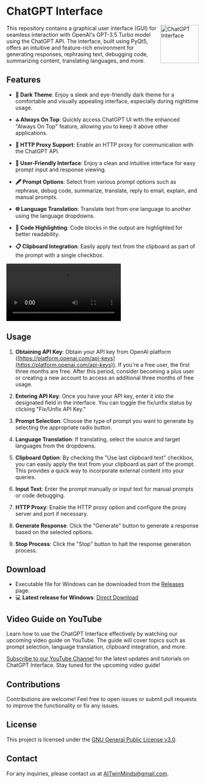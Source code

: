 <h1 align="left">ChatGPT Interface</h1>

<img align="right" width="100" height="100" src="https://github.com/I-A-Team/ChatGPT-UI/blob/main/icon.png" alt="ChatGPT Interface">

<!-- Rest of your README content goes here -->


This repository contains a graphical user interface (GUI) for seamless interaction with OpenAI's GPT-3.5 Turbo model using the ChatGPT API. The interface, built using PyQt5, offers an intuitive and feature-rich environment for generating responses, rephrasing text, debugging code, summarizing content, translating languages, and more.

## Features

- **🌙 Dark Theme**: Enjoy a sleek and eye-friendly dark theme for a comfortable and visually appealing interface, especially during nighttime usage.
  
- **🔝 Always On Top**: Quickly access ChatGPT UI with the enhanced "Always On Top" feature, allowing you to keep it above other applications.

- **🔄 HTTP Proxy Support**: Enable an HTTP proxy for communication with the ChatGPT API.

- **🤝 User-Friendly Interface**: Enjoy a clean and intuitive interface for easy prompt input and response viewing.

- **🖋️ Prompt Options**: Select from various prompt options such as rephrase, debug code, summarize, translate, reply to email, explain, and manual prompts.

- **🌐 Language Translation**: Translate text from one language to another using the language dropdowns.

- **🎨 Code Highlighting**: Code blocks in the output are highlighted for better readability.

- **📋 Clipboard Integration**: Easily apply text from the clipboard as part of the prompt with a single checkbox.

![Your Animation](Test_video.mp4)

## Usage

1. **Obtaining API Key**: Obtain your API key from OpenAI platform ([https://platform.openai.com/api-keys](https://platform.openai.com/api-keys)). If you're a free user, the first three months are free. After this period, consider becoming a plus user or creating a new account to access an additional three months of free usage.

2. **Entering API Key**: Once you have your API key, enter it into the designated field in the interface. You can toggle the fix/unfix status by clicking "Fix/Unfix API Key."

3. **Prompt Selection**: Choose the type of prompt you want to generate by selecting the appropriate radio button.

4. **Language Translation**: If translating, select the source and target languages from the dropdowns.

5. **Clipboard Option**: By checking the "Use last clipboard text" checkbox, you can easily apply the text from your clipboard as part of the prompt. This provides a quick way to incorporate external content into your queries.

6. **Input Text**: Enter the prompt manually or input text for manual prompts or code debugging.

7. **HTTP Proxy**: Enable the HTTP proxy option and configure the proxy server and port if necessary.

8. **Generate Response**: Click the "Generate" button to generate a response based on the selected options.

9. **Stop Process**: Click the "Stop" button to halt the response generation process.

## Download

- Executable file for Windows can be downloaded from the [Releases](https://github.com/I-A-Team/ChatGPT-UI/releases) page.
- 💻 **Latest release for Windows**: [Direct Download](https://github.com/AITwinMinds/ChatGPT-UI/releases/download/v1.0/ChatGPT-UI.exe)

## Video Guide on YouTube

Learn how to use the ChatGPT Interface effectively by watching our upcoming video guide on YouTube. The guide will cover topics such as prompt selection, language translation, clipboard integration, and more.

[Subscribe to our YouTube Channel](https://www.youtube.com/@AITwinMinds) for the latest updates and tutorials on ChatGPT Interface. Stay tuned for the upcoming video guide!

## Contributions

Contributions are welcome! Feel free to open issues or submit pull requests to improve the functionality or fix any issues.

## License

This project is licensed under the [GNU General Public License v3.0](LICENSE).

## Contact

For any inquiries, please contact us at [AITwinMinds@gmail.com](mailto:AITwinMinds@gmail.com).
